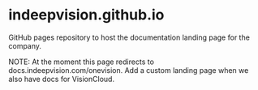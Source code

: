# indeepvision.github.io
GitHub pages repository to host the documentation landing page for the company.

NOTE: At the moment this page redirects to docs.indeepvision.com/onevision. Add a custom landing page when we also have docs for VisionCloud.
